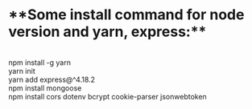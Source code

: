 <h1>**Some install command for node version and yarn, express:**</h1></br>
npm install -g yarn</br>
yarn init</br>
yarn add express@^4.18.2</br>
npm install mongoose</br>
npm install cors dotenv bcrypt cookie-parser jsonwebtoken</br>
